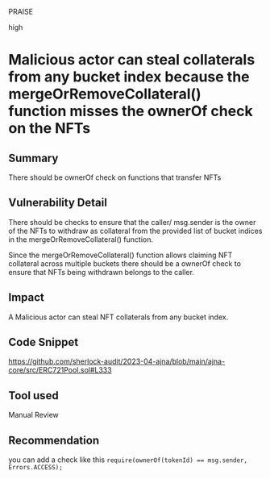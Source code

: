 PRAISE

high

# Malicious actor can steal collaterals from any bucket index because the  mergeOrRemoveCollateral() function misses the ownerOf check on the NFTs

## Summary
There should be ownerOf check on functions that transfer NFTs

## Vulnerability Detail
There should be checks to ensure that the caller/ msg.sender is the owner of the NFTs to withdraw as collateral from the provided list of bucket indices in the mergeOrRemoveCollateral() function.

Since the mergeOrRemoveCollateral() function allows claiming NFT collateral across multiple buckets there should be a ownerOf check to ensure that NFTs being withdrawn belongs to the caller.

## Impact
A Malicious actor can steal NFT collaterals from any bucket index.
## Code Snippet
https://github.com/sherlock-audit/2023-04-ajna/blob/main/ajna-core/src/ERC721Pool.sol#L333
## Tool used

Manual Review

## Recommendation
you can add a check like this `require(ownerOf(tokenId) == msg.sender, Errors.ACCESS);`